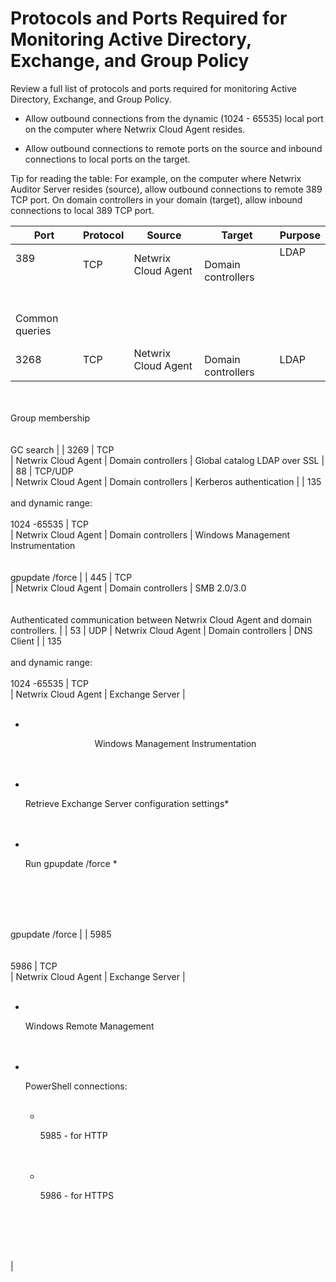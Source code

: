 # Protocols and Ports Required for Monitoring Active Directory, Exchange, and Group Policy

Review a full list of protocols and ports required for monitoring Active Directory, Exchange, and Group Policy.

- Allow outbound connections from the dynamic (1024 - 65535) local port on the computer where Netwrix Cloud Agent resides.

- Allow outbound connections to remote ports on the source and inbound connections to local ports on the target.

Tip for reading the table: For example, on the computer where Netwrix Auditor Server resides (source), allow outbound connections to remote 389 TCP port. On domain controllers in your domain (target), allow inbound connections to local 389 TCP port.

| Port | Protocol | Source | Target | Purpose |
| --- | --- | --- | --- | --- |
| 389<br><br> | TCP<br> | Netwrix Cloud Agent | <br>Domain controllers<br> | LDAP<br><br><br>
<br>                        <br>Common queries |
| 3268 | TCP<br> | Netwrix Cloud Agent | <br>Domain controllers<br> | LDAP<br>
<br>                        <br>Group membership<br>
<br>                        <br>GC search |
| 3269 | TCP<br> | Netwrix Cloud Agent | Domain controllers | Global catalog LDAP over SSL |
| 88 | TCP/UDP<br> | Netwrix Cloud Agent | Domain controllers | Kerberos authentication |
| 135<br><br>and dynamic range:<br><br>1024 -65535 | TCP<br> | Netwrix Cloud Agent | Domain controllers | Windows Management Instrumentation<br>
<br>                        <br>gpupdate /force |
| 445 | TCP<br> | Netwrix Cloud Agent | Domain controllers | SMB 2.0/3.0<br>
<br>                        <br>Authenticated communication between Netwrix Cloud Agent and domain controllers. |
| 53 | UDP | Netwrix Cloud Agent | Domain controllers | DNS Client |
| 135<br><br>and dynamic range:<br><br>1024 -65535 | TCP<br> | Netwrix Cloud Agent | Exchange Server | <ul>
<br>                            <li>
<br>                                <p style="text-align: center;">Windows Management Instrumentation</p>
<br>                            </li>
<br>                            <li>
<br>                                <p>Retrieve Exchange Server configuration settings*</p>
<br>                            </li>
<br>                            <li>
<br>                                <p>Run gpupdate /force *</p>
<br>                            </li>
<br>                        </ul>
<br>                        <br>gpupdate /force |
| 5985<br>
<br>                        <br>5986 | TCP<br> | Netwrix Cloud Agent | Exchange Server | <ul>
<br>                            <li>
<br>                                <p>Windows Remote Management</p>
<br>                            </li>
<br>                            <li>
<br>                                <p>PowerShell connections:</p><ul style="list-style-type: circle;">
<br>                                    <li>
<br>                                        <p>5985 - for HTTP</p>
<br>                                    </li>
<br>                                    <li>
<br>                                        <p>5986 - for HTTPS</p>
<br>                                    </li>
<br>                                </ul>
<br>                            </li>
<br>                        </ul> |